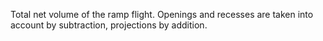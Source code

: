 ﻿Total net volume of the ramp flight. Openings and recesses are taken into account by subtraction, projections by addition.